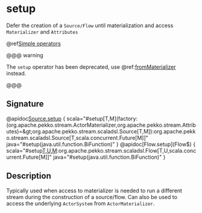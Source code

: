 # setup

Defer the creation of a `Source/Flow` until materialization and access `Materializer` and `Attributes`

@ref[Simple operators](../index.md#simple-operators)

@@@ warning

The `setup` operator has been deprecated, use @ref:[fromMaterializer](./fromMaterializer.md) instead. 

@@@

## Signature

@apidoc[Source.setup](Source$) { scala="#setup[T,M](factory:(org.apache.pekko.stream.ActorMaterializer,org.apache.pekko.stream.Attributes)=&gt;org.apache.pekko.stream.scaladsl.Source[T,M]):org.apache.pekko.stream.scaladsl.Source[T,scala.concurrent.Future[M]]" java="#setup(java.util.function.BiFunction)" }
@apidoc[Flow.setup](Flow$) { scala="#setup[T,U,M](factory:(org.apache.pekko.stream.ActorMaterializer,org.apache.pekko.stream.Attributes)=&gt;org.apache.pekko.stream.scaladsl.Flow[T,U,M]):org.apache.pekko.stream.scaladsl.Flow[T,U,scala.concurrent.Future[M]]" java="#setup(java.util.function.BiFunction)" }

## Description

Typically used when access to materializer is needed to run a different stream during the construction of a source/flow.
Can also be used to access the underlying `ActorSystem` from `ActorMaterializer`.
